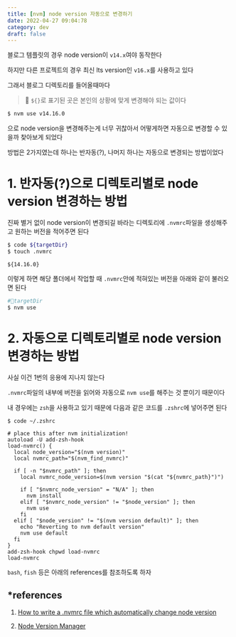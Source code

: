 ```yaml
---
title: [nvm] node version 자동으로 변경하기
date: 2022-04-27 09:04:78
category: dev
draft: false
---
```


블로그 템플릿의 경우 node version이 `v14.x`여야 동작한다

하지만 다른 프로젝트의 경우 최신 lts version인 `v16.x`를 사용하고 있다

그래서 블로그 디렉토리를 들어올때마다

> 📌 `${}`로 표기된 곳은 본인의 상황에 맞게 변경해야 되는 값이다

```sh
$ nvm use v14.16.0
```

으로 node version을 변경해주는게 너무 귀찮아서 어떻게하면 자동으로 변경할 수 있을까 찾아보게 되었다

방법은 2가지였는데 하나는 반자동(?), 나머지 하나는 자동으로 변경되는 방법이었다

# 1. 반자동(?)으로 디렉토리별로 node version 변경하는 방법

진짜 별거 없이 node version이 변경되길 바라는 디렉토리에 `.nvmrc`파일을 생성해주고 원하는 버전을 적어주면 된다

```sh
$ code ${targetDir}
$ touch .nvmrc
```

```nvmrc
${14.16.0}
```

이렇게 하면 해당 폴더에서 작업할 때 `.nvmrc`안에 적혀있는 버전을 아래와 같이 불러오면 된다

```sh
#📂targetDir
$ nvm use
```

# 2. 자동으로 디렉토리별로 node version 변경하는 방법

사실 이건 1번의 응용에 지나지 않는다

`.nvmrc`파일의 내부에 버전을 읽어와 자동으로 `nvm use`를 해주는 것 뿐이기 때문이다

내 경우에는 `zsh`을 사용하고 있기 때문에 다음과 같은 코드를 `.zshrc`에 넣어주면 된다

```sh
$ code ~/.zshrc
```

```
# place this after nvm initialization!
autoload -U add-zsh-hook
load-nvmrc() {
  local node_version="$(nvm version)"
  local nvmrc_path="$(nvm_find_nvmrc)"

  if [ -n "$nvmrc_path" ]; then
    local nvmrc_node_version=$(nvm version "$(cat "${nvmrc_path}")")

    if [ "$nvmrc_node_version" = "N/A" ]; then
      nvm install
    elif [ "$nvmrc_node_version" != "$node_version" ]; then
      nvm use
    fi
  elif [ "$node_version" != "$(nvm version default)" ]; then
    echo "Reverting to nvm default version"
    nvm use default
  fi
}
add-zsh-hook chpwd load-nvmrc
load-nvmrc
```

`bash`, `fish` 등은 아래의 references를 참조하도록 하자

## \*references

1. [How to write a .nvmrc file which automatically change node version](https://readforlearn.com/how-to-write-a-nvmrc-file-which-automatically-change-node-version/)

2. [Node Version Manager](https://github.com/nvm-sh/nvm#nvmrc)
